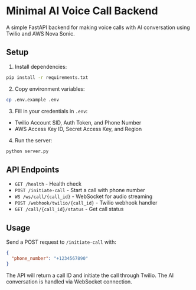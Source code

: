 # Minimal AI Voice Call Backend

A simple FastAPI backend for making voice calls with AI conversation using Twilio and AWS Nova Sonic.

## Setup

1. Install dependencies:
```bash
pip install -r requirements.txt
```

2. Copy environment variables:
```bash
cp .env.example .env
```

3. Fill in your credentials in `.env`:
- Twilio Account SID, Auth Token, and Phone Number
- AWS Access Key ID, Secret Access Key, and Region

4. Run the server:
```bash
python server.py
```

## API Endpoints

- `GET /health` - Health check
- `POST /initiate-call` - Start a call with phone number
- `WS /ws/call/{call_id}` - WebSocket for audio streaming
- `POST /webhook/twilio/{call_id}` - Twilio webhook handler
- `GET /call/{call_id}/status` - Get call status

## Usage

Send a POST request to `/initiate-call` with:
```json
{
  "phone_number": "+1234567890"
}
```

The API will return a call ID and initiate the call through Twilio. The AI conversation is handled via WebSocket connection.